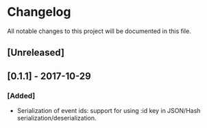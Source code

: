 # Changelog
All notable changes to this project will be documented in this file.

## [Unreleased]

## [0.1.1] - 2017-10-29
### [Added]
- Serialization of event ids: support for using :id key in JSON/Hash serialization/deserialization.
